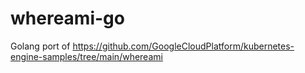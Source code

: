 # whereami-go
Golang port of https://github.com/GoogleCloudPlatform/kubernetes-engine-samples/tree/main/whereami

